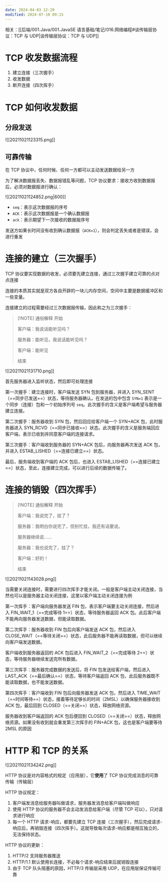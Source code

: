 ```yaml
---
date: 2024-04-03 12:29
modified: 2024-07-10 09:15
---
```


相关：[[后端/001.Java/001.JavaSE 语言基础/笔记/016.网络编程#谈传输层协议：TCP 与 UDP|谈传输层协议：TCP 与 UDP]]

# TCP 收发数据流程

1. 建立连接（三次握手）
2. 收发数据
3. 断开连接（四次挥手）

# TCP 如何收发数据

## 分段发送

![[20211021123315.png]]

## 可靠传输

在 TCP 协议中，任何时候、任何一方都可以主动发送数据给另一方

为了解决数据报丢失、数据报错乱等问题，TCP 协议要求：接收方收到数据报后，必须对数据报进行确认：

![[20211021124852.png|600]]

- `seq`：表示这次数据报的序号
- `ACK`：表示这次数据报是一个确认数据报
- `ack`：表示期望下一次接收的数据报序号

发送方如果长时间没有收到确认数据报（`ACK=1`），则会判定丢失或者是错误，会进行重发

# 连接的建立（三次握手）

TCP 协议要实现数据的收发，必须要先建立连接，通过三次握手建立可靠的点对点连接

连接的本质其实就是双方各自开辟的一块儿内存空间，空间中主要是数据缓冲区和一些变量。

连接建立的过程需要经过三次数据报传输，因此称之为三次握手：

> [!NOTE] 通俗解释
> 开始
> 
> 客户端：我说话能听见吗？
> 
> 服务器：能听见，我说话能听见吗？
> 
> 客户端：能听见
> 
> 结束

![[20211021131710.png]]

首先服务器进入监听状态，然后即可处理连接

第一次握手：建立连接时，客户端发送 SYN 包到服务器，并进入 SYN_SENT（==同步已发送==）状态，等待服务器确认。在发送的包中包含 `SYN=1` 表示是一个同步（连接）包和一个初始序列号 `seq`。此次握手的含义是客户端希望与服务器建立连接。

第二次握手：服务器收到 SYN 包，然后回应给客户端一个 SYN+ACK 包，此时服务器进入 SYN_RCVD（==同步已接收==）状态。此次握手的含义是服务端回应客户端，表示已收到并同意客户端的连接请求。

第三次握手：客户端收到服务器的 SYN+ACK 包后，向服务器再次发送 ACK 包，并进入 ESTAB_LISHED（==连接已建立==）状态。

最后，服务端收到客户端的 ACK 包后，也进入 ESTAB_LISHED（==连接已建立==）状态，至此，连接建立完成，可以进行后续的数据传输了。

# 连接的销毁（四次挥手）

> [!NOTE] 通俗解释
> 开始
> 
> 客户端：我说完了，挂了？
> 
> 服务器：我明白你说完了，但别忙挂，我还有话要说。
> 
> 服务器继续说......
> 
> 服务器：我也说完了，挂了？
> 
> 客户端：好的！
> 
> 结束

![[20211021143028.png]]

当需要关闭连接时，需要进行四次挥手才能关闭。一般是客户端主动关闭连接，当然也可以是服务器主动关闭连接，这里以客户端主动关闭连接为例

第一次挥手：客户端向服务器发送 FIN 包，表示客户端要主动关闭连接，然后进入 FIN_WAIT_1（==完成等待 1==）状态，等待服务器返回 ACK 包。此后客户端不能再向服务器发送数据，但能读取数据。

第二次挥手：服务器收到 FIN 包后向客户端发送 ACK 包，然后进入 CLOSE_WAIT（==等待关闭==）状态，此后服务器不能再读取数据，但可以继续向客户端发送数据。

客户端收到服务器返回的 ACK 包后进入 FIN_WAIT_2（==完成等待 2==）状态，等待服务器继续发送完所有数据。

第三次挥手：服务器完成数据的发送后，将 FIN 包发送给客户端，然后进入 LAST_ACK（==最后确认==）状态，等待客户端返回 ACK 包，此后服务器既不能读取数据，也不能发送数据。

第四次挥手：客户端收到 FIN 包后向服务器发送 ACK 包，然后进入 TIME_WAIT（==时间等待==）状态，接着等待足够长的时间（2MSL）以确保服务器接收到 ACK 包，最后回到 CLOSED（==关闭==）状态，释放网络资源。

服务器收到客户端返回的 ACK 包后便回到 CLOSED（==关闭==）状态，释放网络资源。如果没有收到就会重发第三次挥手的 FIN+ACK 包，这也是客户端要等待 2MSL 的原因

# HTTP 和 TCP 的关系

![[20211021134242.png]]

HTTP 协议是对内容格式的规定（应用层），它**使用**了 TCP 协议完成消息的可靠传输（传输层）

HTTP 协议规定：

1. 客户端发消息给服务器叫做请求，服务器发消息给客户端叫做响应
2. 使用 HTTP 协议的服务器不会主动发消息给客户端（尽管 TCP 可以），只对请求进行响应
3. 每一个 HTTP 请求-响应，都要先建立 TCP 连接（三次握手），然后完成请求-响应后，再销毁连接（四次挥手）。这就导致每次请求-响应都是相互独立的，无法保持状态。

HTTP 协议的更新：

1. HTTP/2 支持服务器推送
2. HTTP/1.1 默认使用长连接，不必每个请求-响应结束后就销毁连接
3. 由于 TCP 队头阻塞的原因，HTTP/3 传输层采用 UDP，在应用层保证传输可靠
